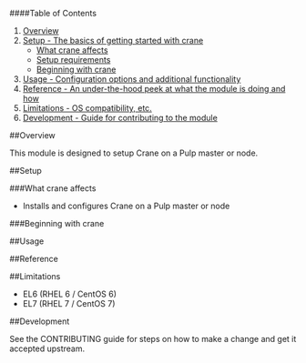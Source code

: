 ####Table of Contents

1. [Overview](#overview)
2. [Setup - The basics of getting started with crane](#setup)
    * [What crane affects](#what-crane-affects)
    * [Setup requirements](#setup-requirements)
    * [Beginning with crane](#beginning-with-crane)
3. [Usage - Configuration options and additional functionality](#usage)
4. [Reference - An under-the-hood peek at what the module is doing and how](#reference)
5. [Limitations - OS compatibility, etc.](#limitations)
6. [Development - Guide for contributing to the module](#development)

##Overview

This module is designed to setup Crane on a Pulp master or node.

##Setup

###What crane affects

* Installs and configures Crane on a Pulp master or node

###Beginning with crane

##Usage

##Reference

##Limitations

* EL6 (RHEL 6 / CentOS 6)
* EL7 (RHEL 7 / CentOS 7)

##Development

See the CONTRIBUTING guide for steps on how to make a change and get it accepted upstream.


